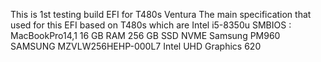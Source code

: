 This is 1st testing build EFI for T480s Ventura
The main specification that used for this EFI based on T480s which are
Intel i5-8350u
SMBIOS : MacBookPro14,1
16 GB RAM
256 GB SSD NVME Samsung PM960 SAMSUNG MZVLW256HEHP-000L7
Intel UHD Graphics 620
